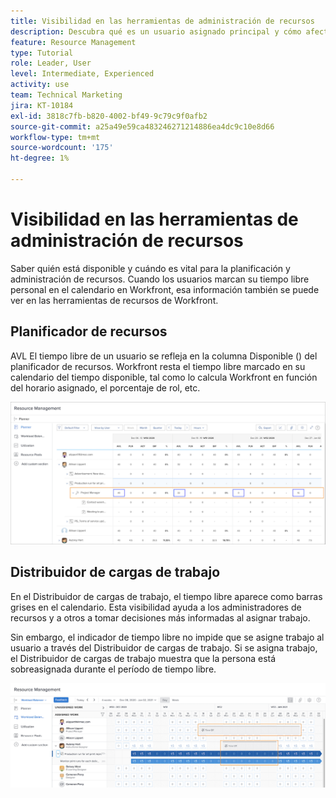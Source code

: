 ```yaml
---
title: Visibilidad en las herramientas de administración de recursos
description: Descubra qué es un usuario asignado principal y cómo afecta a la administración de sus recursos.
feature: Resource Management
type: Tutorial
role: Leader, User
level: Intermediate, Experienced
activity: use
team: Technical Marketing
jira: KT-10184
exl-id: 3818c7fb-b820-4002-bf49-9c79c9f0afb2
source-git-commit: a25a49e59ca483246271214886ea4dc9c10e8d66
workflow-type: tm+mt
source-wordcount: '175'
ht-degree: 1%

---
```


# Visibilidad en las herramientas de administración de recursos

Saber quién está disponible y cuándo es vital para la planificación y administración de recursos. Cuando los usuarios marcan su tiempo libre personal en el calendario en Workfront, esa información también se puede ver en las herramientas de recursos de Workfront.

## Planificador de recursos

AVL El tiempo libre de un usuario se refleja en la columna Disponible () del planificador de recursos. Workfront resta el tiempo libre marcado en su calendario del tiempo disponible, tal como lo calcula Workfront en función del horario asignado, el porcentaje de rol, etc.

![Tiempo libre en la columna disponible](assets/vis_01.png)

## Distribuidor de cargas de trabajo

En el Distribuidor de cargas de trabajo, el tiempo libre aparece como barras grises en el calendario. Esta visibilidad ayuda a los administradores de recursos y a otros a tomar decisiones más informadas al asignar trabajo.

Sin embargo, el indicador de tiempo libre no impide que se asigne trabajo al usuario a través del Distribuidor de cargas de trabajo. Si se asigna trabajo, el Distribuidor de cargas de trabajo muestra que la persona está sobreasignada durante el período de tiempo libre.

![Tiempo de espera de barra gris](assets/vis_02.png)
